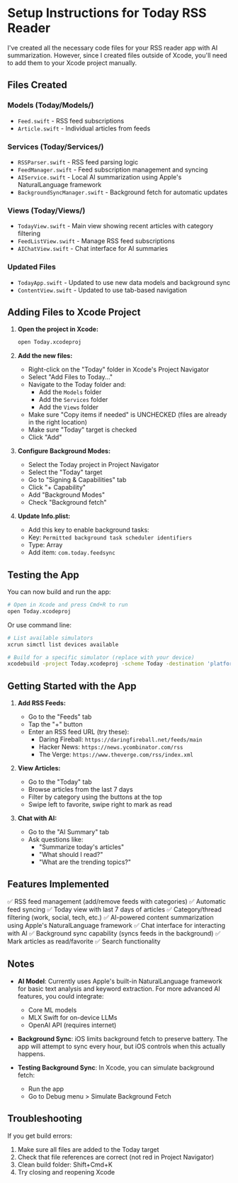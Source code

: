 # Setup Instructions for Today RSS Reader

I've created all the necessary code files for your RSS reader app with AI summarization. However, since I created files outside of Xcode, you'll need to add them to your Xcode project manually.

## Files Created

### Models (Today/Models/)
- `Feed.swift` - RSS feed subscriptions
- `Article.swift` - Individual articles from feeds

### Services (Today/Services/)
- `RSSParser.swift` - RSS feed parsing logic
- `FeedManager.swift` - Feed subscription management and syncing
- `AIService.swift` - Local AI summarization using Apple's NaturalLanguage framework
- `BackgroundSyncManager.swift` - Background fetch for automatic updates

### Views (Today/Views/)
- `TodayView.swift` - Main view showing recent articles with category filtering
- `FeedListView.swift` - Manage RSS feed subscriptions
- `AIChatView.swift` - Chat interface for AI summaries

### Updated Files
- `TodayApp.swift` - Updated to use new data models and background sync
- `ContentView.swift` - Updated to use tab-based navigation

## Adding Files to Xcode Project

1. **Open the project in Xcode:**
   ```bash
   open Today.xcodeproj
   ```

2. **Add the new files:**
   - Right-click on the "Today" folder in Xcode's Project Navigator
   - Select "Add Files to Today..."
   - Navigate to the Today folder and:
     - Add the `Models` folder
     - Add the `Services` folder
     - Add the `Views` folder
   - Make sure "Copy items if needed" is UNCHECKED (files are already in the right location)
   - Make sure "Today" target is checked
   - Click "Add"

3. **Configure Background Modes:**
   - Select the Today project in Project Navigator
   - Select the "Today" target
   - Go to "Signing & Capabilities" tab
   - Click "+ Capability"
   - Add "Background Modes"
   - Check "Background fetch"

4. **Update Info.plist:**
   - Add this key to enable background tasks:
   - Key: `Permitted background task scheduler identifiers`
   - Type: Array
   - Add item: `com.today.feedsync`

## Testing the App

You can now build and run the app:

```bash
# Open in Xcode and press Cmd+R to run
open Today.xcodeproj
```

Or use command line:
```bash
# List available simulators
xcrun simctl list devices available

# Build for a specific simulator (replace with your device)
xcodebuild -project Today.xcodeproj -scheme Today -destination 'platform=iOS Simulator,name=iPhone 15 Pro' build
```

## Getting Started with the App

1. **Add RSS Feeds:**
   - Go to the "Feeds" tab
   - Tap the "+" button
   - Enter an RSS feed URL (try these):
     - Daring Fireball: `https://daringfireball.net/feeds/main`
     - Hacker News: `https://news.ycombinator.com/rss`
     - The Verge: `https://www.theverge.com/rss/index.xml`

2. **View Articles:**
   - Go to the "Today" tab
   - Browse articles from the last 7 days
   - Filter by category using the buttons at the top
   - Swipe left to favorite, swipe right to mark as read

3. **Chat with AI:**
   - Go to the "AI Summary" tab
   - Ask questions like:
     - "Summarize today's articles"
     - "What should I read?"
     - "What are the trending topics?"

## Features Implemented

✅ RSS feed management (add/remove feeds with categories)
✅ Automatic feed syncing
✅ Today view with last 7 days of articles
✅ Category/thread filtering (work, social, tech, etc.)
✅ AI-powered content summarization using Apple's NaturalLanguage framework
✅ Chat interface for interacting with AI
✅ Background sync capability (syncs feeds in the background)
✅ Mark articles as read/favorite
✅ Search functionality

## Notes

- **AI Model**: Currently uses Apple's built-in NaturalLanguage framework for basic text analysis and keyword extraction. For more advanced AI features, you could integrate:
  - Core ML models
  - MLX Swift for on-device LLMs
  - OpenAI API (requires internet)

- **Background Sync**: iOS limits background fetch to preserve battery. The app will attempt to sync every hour, but iOS controls when this actually happens.

- **Testing Background Sync**: In Xcode, you can simulate background fetch:
  - Run the app
  - Go to Debug menu > Simulate Background Fetch

## Troubleshooting

If you get build errors:
1. Make sure all files are added to the Today target
2. Check that file references are correct (not red in Project Navigator)
3. Clean build folder: Shift+Cmd+K
4. Try closing and reopening Xcode

